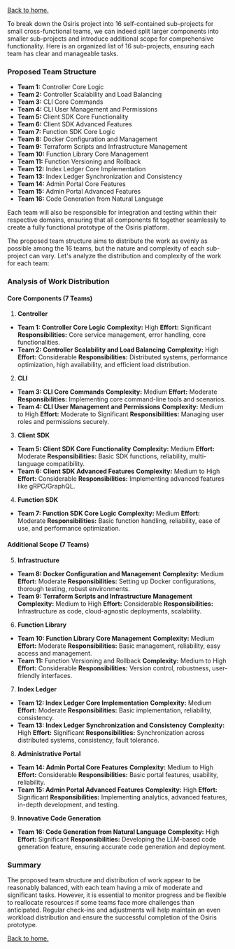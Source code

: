 [Back to home.](./README.md)

To break down the Osiris project into 16 self-contained sub-projects for small cross-functional teams, we can indeed split larger components into smaller sub-projects and introduce additional scope for comprehensive functionality. Here is an organized list of 16 sub-projects, ensuring each team has clear and manageable tasks.

### Proposed Team Structure

- **Team 1:** Controller Core Logic
- **Team 2:** Controller Scalability and Load Balancing
- **Team 3:** CLI Core Commands
- **Team 4:** CLI User Management and Permissions
- **Team 5:** Client SDK Core Functionality
- **Team 6:** Client SDK Advanced Features
- **Team 7:** Function SDK Core Logic
- **Team 8:** Docker Configuration and Management
- **Team 9:** Terraform Scripts and Infrastructure Management
- **Team 10:** Function Library Core Management
- **Team 11:** Function Versioning and Rollback
- **Team 12:** Index Ledger Core Implementation
- **Team 13:** Index Ledger Synchronization and Consistency
- **Team 14:** Admin Portal Core Features
- **Team 15:** Admin Portal Advanced Features
- **Team 16:** Code Generation from Natural Language

Each team will also be responsible for integration and testing within their respective domains, ensuring that all components fit together seamlessly to create a fully functional prototype of the Osiris platform.

The proposed team structure aims to distribute the work as evenly as possible among the 16 teams, but the nature and complexity of each sub-project can vary. Let's analyze the distribution and complexity of the work for each team:

### Analysis of Work Distribution

#### Core Components (7 Teams)
1. **Controller**
- **Team 1: Controller Core Logic**
**Complexity:** High
**Effort:** Significant
**Responsibilities:** Core service management, error handling, core functionalities.
- **Team 2: Controller Scalability and Load Balancing**
**Complexity:** High
**Effort:** Considerable
**Responsibilities:** Distributed systems, performance optimization, high availability, and efficient load distribution.
2. **CLI**
- **Team 3: CLI Core Commands**
**Complexity:** Medium
**Effort:** Moderate
**Responsibilities:** Implementing core command-line tools and scenarios.
- **Team 4: CLI User Management and Permissions**
**Complexity:** Medium to High
**Effort:** Moderate to Significant
**Responsibilities:** Managing user roles and permissions securely.
3. **Client SDK**
- **Team 5: Client SDK Core Functionality**
**Complexity:** Medium
**Effort:** Moderate
**Responsibilities:** Basic SDK functions, reliability, multi-language compatibility.
- **Team 6: Client SDK Advanced Features**
**Complexity:** Medium to High
**Effort:** Considerable
**Responsibilities:** Implementing advanced features like gRPC/GraphQL.
4. **Function SDK**
- **Team 7: Function SDK Core Logic**
**Complexity:** Medium
**Effort:** Moderate
**Responsibilities:** Basic function handling, reliability, ease of use, and performance optimization.
#### Additional Scope (7 Teams)
5. **Infrastructure**
- **Team 8: Docker Configuration and Management**
**Complexity:** Medium
**Effort:** Moderate
**Responsibilities:** Setting up Docker configurations, thorough testing, robust environments.
- **Team 9: Terraform Scripts and Infrastructure Management**
**Complexity:** Medium to High
**Effort:** Considerable
**Responsibilities:** Infrastructure as code, cloud-agnostic deployments, scalability.
6. **Function Library**
- **Team 10: Function Library Core Management**
**Complexity:** Medium
**Effort:** Moderate
**Responsibilities:** Basic management, reliability, easy access and management.
- **Team 11:** Function Versioning and Rollback
**Complexity:** Medium to High
**Effort:** Considerable
**Responsibilities:** Version control, robustness, user-friendly interfaces.
7. **Index Ledger**
- **Team 12: Index Ledger Core Implementation**
**Complexity:** Medium
**Effort:** Moderate
**Responsibilities:** Basic implementation, reliability, consistency.
- **Team 13: Index Ledger Synchronization and Consistency**
**Complexity:** High
**Effort:** Significant
**Responsibilities:** Synchronization across distributed systems, consistency, fault tolerance.
8. **Administrative Portal**
- **Team 14: Admin Portal Core Features**
**Complexity:** Medium to High
**Effort:** Considerable
**Responsibilities:** Basic portal features, usability, reliability.
- **Team 15: Admin Portal Advanced Features**
**Complexity:** High
**Effort:** Significant
**Responsibilities:** Implementing analytics, advanced features, in-depth development, and testing.
9. **Innovative Code Generation**
- **Team 16: Code Generation from Natural Language**
**Complexity:** High
**Effort:** Significant
**Responsibilities:** Developing the LLM-based code generation feature, ensuring accurate code generation and deployment.

### Summary

The proposed team structure and distribution of work appear to be reasonably balanced, with each team having a mix of moderate and significant tasks. However, it is essential to monitor progress and be flexible to reallocate resources if some teams face more challenges than anticipated. Regular check-ins and adjustments will help maintain an even workload distribution and ensure the successful completion of the Osiris prototype.

[Back to home.](./README.md)

